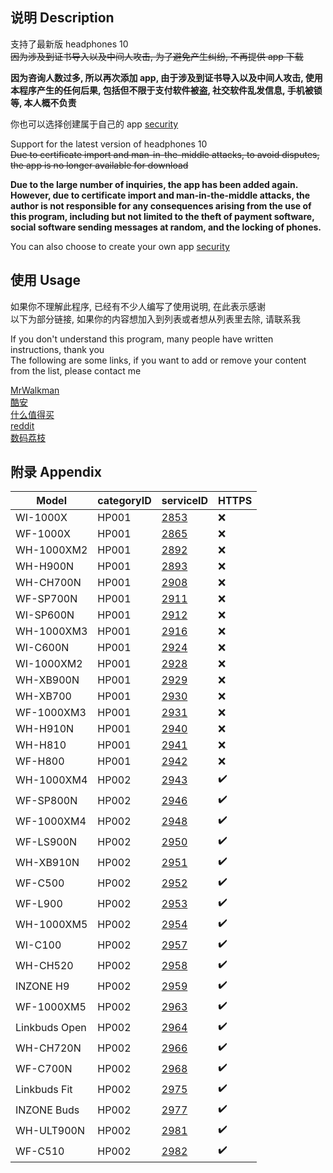## 说明 Description

支持了最新版 headphones 10<br />
~~因为涉及到证书导入以及中间人攻击, 为了避免产生纠纷, 不再提供 app 下载~~

**因为咨询人数过多, 所以再次添加 app, 由于涉及到证书导入以及中间人攻击, 使用本程序产生的任何后果, 包括但不限于支付软件被盗, 社交软件乱发信息, 手机被锁等, 本人概不负责**

你也可以选择创建属于自己的 app [security](security)

Support for the latest version of headphones 10<br />
~~Due to certificate import and man-in-the-middle attacks, to avoid disputes, the app is no longer available for download~~

**Due to the large number of inquiries, the app has been added again. However, due to certificate import and man-in-the-middle attacks, the author is not responsible for any consequences arising from the use of this program, including but not limited to the theft of payment software, social software sending messages at random, and the locking of phones.**

You can also choose to create your own app [security](security)

## 使用 Usage

如果你不理解此程序, 已经有不少人编写了使用说明, 在此表示感谢<br />
以下为部分链接, 如果你的内容想加入到列表或者想从列表里去除, 请联系我

If you don't understand this program, many people have written instructions, thank you<br />
The following are some links, if you want to add or remove your content from the list, please contact me

[MrWalkman](https://www.mrwalkman.com/p/mdrproxyfwsidegradetool.html)<br />
[酷安](https://www.coolapk.com/feed/35048130)<br />
[什么值得买](https://post.smzdm.com/p/a997pdz5/)<br />
[reddit](https://www.reddit.com/r/sony/comments/dpsmsq/wh1000xm3_custom_firmware_flash_mdr_proxy/)<br />
[数码荔枝](https://www.lizhi.io/blog/62275295)<br />

## 附录 Appendix

| Model         | categoryID | serviceID             | HTTPS |
| ----------    | ---------- | --------------------- | ----- |
| WI-1000X      | HP001      | [2853](firmware/2853) | ❌    |
| WF-1000X      | HP001      | [2865](firmware/2865) | ❌    |
| WH-1000XM2    | HP001      | [2892](firmware/2892) | ❌    |
| WH-H900N      | HP001      | [2893](firmware/2893) | ❌    |
| WH-CH700N     | HP001      | [2908](firmware/2908) | ❌    |
| WF-SP700N     | HP001      | [2911](firmware/2911) | ❌    |
| WI-SP600N     | HP001      | [2912](firmware/2912) | ❌    |
| WH-1000XM3    | HP001      | [2916](firmware/2916) | ❌    |
| WI-C600N      | HP001      | [2924](firmware/2924) | ❌    |
| WI-1000XM2    | HP001      | [2928](firmware/2928) | ❌    |
| WH-XB900N     | HP001      | [2929](firmware/2929) | ❌    |
| WH-XB700      | HP001      | [2930](firmware/2930) | ❌    |
| WF-1000XM3    | HP001      | [2931](firmware/2931) | ❌    |
| WH-H910N      | HP001      | [2940](firmware/2940) | ❌    |
| WH-H810       | HP001      | [2941](firmware/2941) | ❌    |
| WF-H800       | HP001      | [2942](firmware/2942) | ❌    |
| WH-1000XM4    | HP002      | [2943](firmware/2943) | ✔️    |
| WF-SP800N     | HP002      | [2946](firmware/2946) | ✔️    |
| WF-1000XM4    | HP002      | [2948](firmware/2948) | ✔️    |
| WF-LS900N     | HP002      | [2950](firmware/2950) | ✔️    |
| WH-XB910N     | HP002      | [2951](firmware/2951) | ✔️    |
| WF-C500       | HP002      | [2952](firmware/2952) | ✔️    |
| WF-L900       | HP002      | [2953](firmware/2953) | ✔️    |
| WH-1000XM5    | HP002      | [2954](firmware/2954) | ✔️    |
| WI-C100       | HP002      | [2957](firmware/2957) | ✔️    |
| WH-CH520      | HP002      | [2958](firmware/2958) | ✔️    |
| INZONE H9     | HP002      | [2959](firmware/2959) | ✔️    |
| WF-1000XM5    | HP002      | [2963](firmware/2963) | ✔️    |
| Linkbuds Open | HP002      | [2964](firmware/2964) | ✔️    |
| WH-CH720N     | HP002      | [2966](firmware/2966) | ✔️    |
| WF-C700N      | HP002      | [2968](firmware/2968) | ✔️    |
| Linkbuds Fit  | HP002      | [2975](firmware/2975) | ✔️    |
| INZONE Buds   | HP002      | [2977](firmware/2977) | ✔️    |
| WH-ULT900N    | HP002      | [2981](firmware/2981) | ✔️    |
| WF-C510       | HP002      | [2982](firmware/2982) | ✔️    |
